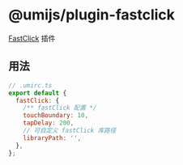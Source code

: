 # @umijs/plugin-fastclick

[FastClick](https://www.npmjs.com/package/fastclick) 插件

## 用法

```js
// .umirc.ts
export default {
  fastClick: {
    /** fastClick 配置 */
    touchBoundary: 10,
    tapDelay: 200,
    // 可自定义 fastClick 库路径
    libraryPath: '',
  },
};
```
